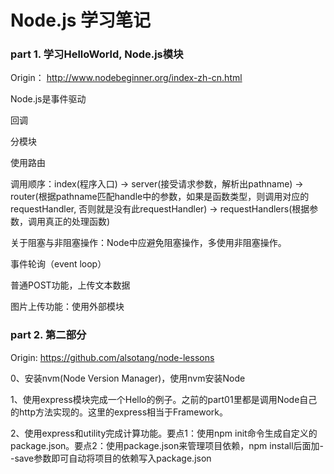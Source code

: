 Node.js 学习笔记
================


### part 1. 学习HelloWorld, Node.js模块

Origin： http://www.nodebeginner.org/index-zh-cn.html 

Node.js是事件驱动

回调

分模块

使用路由

调用顺序：index(程序入口) -> server(接受请求参数，解析出pathname) -> router(根据pathname匹配handle中的参数，如果是函数类型，则调用对应的requestHandler, 否则就是没有此requestHandler) -> requestHandlers(根据参数，调用真正的处理函数)

关于阻塞与非阻塞操作：Node中应避免阻塞操作，多使用非阻塞操作。

事件轮询（event loop）

普通POST功能，上传文本数据

图片上传功能：使用外部模块

### part 2. 第二部分

Origin: https://github.com/alsotang/node-lessons

0、安装nvm(Node Version Manager)，使用nvm安装Node

1、使用express模块完成一个Hello的例子。之前的part01里都是调用Node自己的http方法实现的。这里的express相当于Framework。

2、使用express和utility完成计算功能。要点1：使用npm init命令生成自定义的package.json。要点2：使用package.json来管理项目依赖，npm install后面加--save参数即可自动将项目的依赖写入package.json
